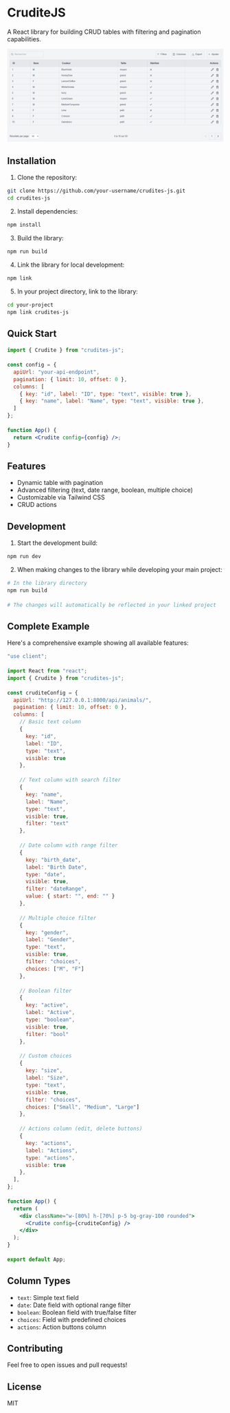 # CruditeJS

A React library for building CRUD tables with filtering and pagination capabilities.

![Demo of CruditeJS table](demo.png)

## Installation

1. Clone the repository:
```bash
git clone https://github.com/your-username/crudites-js.git
cd crudites-js
```

2. Install dependencies:
```bash
npm install
```

3. Build the library:
```bash
npm run build
```

4. Link the library for local development:
```bash
npm link
```

5. In your project directory, link to the library:
```bash
cd your-project
npm link crudites-js
```

## Quick Start

```jsx
import { Crudite } from "crudites-js";

const config = {
  apiUrl: "your-api-endpoint",
  pagination: { limit: 10, offset: 0 },
  columns: [
    { key: "id", label: "ID", type: "text", visible: true },
    { key: "name", label: "Name", type: "text", visible: true },
  ]
};

function App() {
  return <Crudite config={config} />;
}
```

## Features

- Dynamic table with pagination
- Advanced filtering (text, date range, boolean, multiple choice)
- Customizable via Tailwind CSS
- CRUD actions

## Development

1. Start the development build:
```bash
npm run dev
```

2. When making changes to the library while developing your main project:
```bash
# In the library directory
npm run build

# The changes will automatically be reflected in your linked project
```

## Complete Example

Here's a comprehensive example showing all available features:

```jsx
"use client";

import React from "react";
import { Crudite } from "crudites-js";

const cruditeConfig = {
  apiUrl: "http://127.0.0.1:8000/api/animals/",
  pagination: { limit: 10, offset: 0 },
  columns: [
    // Basic text column
    { 
      key: "id", 
      label: "ID", 
      type: "text", 
      visible: true 
    },
    
    // Text column with search filter
    { 
      key: "name", 
      label: "Name", 
      type: "text", 
      visible: true,
      filter: "text" 
    },
    
    // Date column with range filter
    { 
      key: "birth_date", 
      label: "Birth Date", 
      type: "date", 
      visible: true, 
      filter: "dateRange", 
      value: { start: "", end: "" } 
    },
    
    // Multiple choice filter
    { 
      key: "gender", 
      label: "Gender", 
      type: "text", 
      visible: true, 
      filter: "choices", 
      choices: ["M", "F"] 
    },
    
    // Boolean filter
    { 
      key: "active", 
      label: "Active", 
      type: "boolean", 
      visible: true, 
      filter: "bool" 
    },
    
    // Custom choices
    { 
      key: "size", 
      label: "Size", 
      type: "text", 
      visible: true, 
      filter: "choices", 
      choices: ["Small", "Medium", "Large"] 
    },
    
    // Actions column (edit, delete buttons)
    { 
      key: "actions", 
      label: "Actions", 
      type: "actions", 
      visible: true 
    },
  ],
};

function App() {
  return (
    <div className="w-[80%] h-[70%] p-5 bg-gray-100 rounded">
      <Crudite config={cruditeConfig} />
    </div>
  );
}

export default App;
```

## Column Types

- `text`: Simple text field
- `date`: Date field with optional range filter
- `boolean`: Boolean field with true/false filter
- `choices`: Field with predefined choices
- `actions`: Action buttons column

## Contributing

Feel free to open issues and pull requests!

## License

MIT